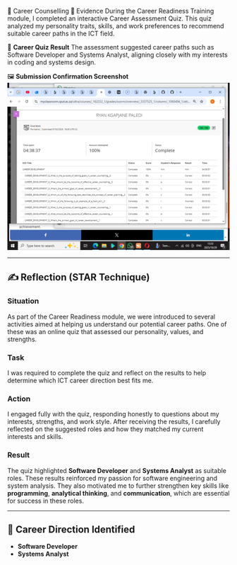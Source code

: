 💼 Career Counselling
🧾 Evidence
During the Career Readiness Training module, I completed an interactive Career Assessment Quiz. This quiz analyzed my personality traits, skills, and work preferences to recommend suitable career paths in the ICT field.

📄 **Career Quiz Result**
The assessment suggested career paths such as Software Developer and Systems Analyst, aligning closely with my interests in coding and systems design.


🖼️ **Submission Confirmation Screenshot**
![Submission Confirmation Screenshot](Screenshot%20(134).png)



---

## ✍️ Reflection (STAR Technique)

### **Situation**  
As part of the Career Readiness module, we were introduced to several activities aimed at helping us understand our potential career paths. One of these was an online quiz that assessed our personality, values, and strengths.

### **Task**  
I was required to complete the quiz and reflect on the results to help determine which ICT career direction best fits me.

### **Action**  
I engaged fully with the quiz, responding honestly to questions about my interests, strengths, and work style. After receiving the results, I carefully reflected on the suggested roles and how they matched my current interests and skills.

### **Result**  
The quiz highlighted **Software Developer** and **Systems Analyst** as suitable roles. These results reinforced my passion for software engineering and system analysis. They also motivated me to further strengthen key skills like **programming**, **analytical thinking**, and **communication**, which are essential for success in these roles.

---

## 🎯 Career Direction Identified
- **Software Developer**
- **Systems Analyst**
